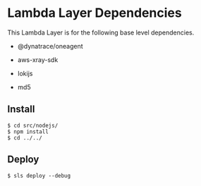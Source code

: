 # Lambda Layer Dependencies

This Lambda Layer is for the following base level dependencies.

* @dynatrace/oneagent

* aws-xray-sdk

* lokijs

* md5

## Install

```console
$ cd src/nodejs/
$ npm install
$ cd ../../
```

## Deploy

```console
$ sls deploy --debug
```